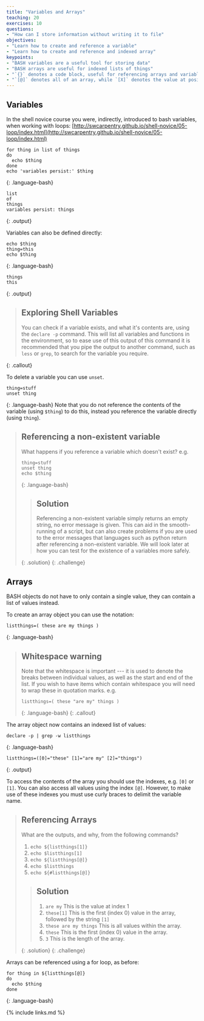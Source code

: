 ```yaml
---
title: "Variables and Arrays"
teaching: 20
exercises: 10
questions:
- "How can I store information without writing it to file"
objectives:
- "Learn how to create and reference a variable"
- "Learn how to create and reference and indexed array"
keypoints:
- "BASH variables are a useful tool for storing data"
- "BASH arrays are useful for indexed lists of things"
- "`{}` denotes a code block, useful for referencing arrays and variables"
- "`[@]` denotes all of an array, while `[X]` denotes the value at position `X`"
---
```


## Variables

In the shell novice course you were, indirectly, introduced to bash variables, when working
with loops: [http://swcarpentry.github.io/shell-novice/05-loop/index.html](http://swcarpentry.github.io/shell-novice/05-loop/index.html)

~~~
for thing in list of things
do
  echo $thing
done
echo 'variables persist:' $thing
~~~
{: .language-bash}

~~~
list
of
things
variables persist: things
~~~
{: .output}

Variables can also be defined directly:
~~~
echo $thing
thing=this
echo $thing
~~~
{: .language-bash}
~~~
things
this
~~~
{: .output}

> ## Exploring Shell Variables
>
> You can check if a variable exists, and what it's contents are, using the `declare -p`
> command. This will list all variables and functions in the environment, so to ease use
> of this output of this command it is recommended that you pipe the output to another
> command, such as `less` or `grep`, to search for the variable you require.
>
{: .callout}

To delete a variable you can use `unset`.
~~~
thing=stuff
unset thing
~~~
{: .language-bash}
Note that you do not reference the contents of the variable (using `$thing`) to do this,
instead you reference the variable directly (using `thing`).

> ## Referencing a non-existent variable
>
> What happens if you reference a variable which doesn't exist?
> e.g.
> ~~~
> thing=stuff
> unset thing
> echo $thing
> ~~~
> {: .language-bash}
>
> > ## Solution
> >
> > Referencing a non-existent variable simply returns an empty string, no error message
> > is given. This can aid in the smooth-running of a script, but can also create problems
> > if you are used to the error messages that languages such as python return after
> > referencing a non-existent variable. We will look later at how you can test for the
> > existence of a variables more safely.
> >
> {: .solution}
{: .challenge}

## Arrays

BASH objects do not have to only contain a single value, they can contain a list of
values instead.

To create an array object you can use the notation:
~~~
listthings=( these are my things )
~~~
{: .language-bash}
> ## Whitespace warning
>
> Note that the whitespace is important --- it is used to denote the breaks between
> individual values, as well as the start and end of the list. If you wish to have items
> which contain whitespace you will need to wrap these in quotation marks. e.g.
> ~~~
> listthings=( these "are my" things )
> ~~~
> {: .language-bash}
{: .callout}

The array object now contains an indexed list of values:
~~~
declare -p | grep -w listthings
~~~
{: .language-bash}
~~~
listthings=([0]="these" [1]="are my" [2]="things")
~~~
{: .output}

To access the contents of the array you should use the indexes, e.g. `[0]` or `[1]`. You
can also access all values using the index `[@]`. However, to make use of these indexes you
must use curly braces to delimit the variable name.
> ## Referencing Arrays
>
> What are the outputs, and why, from the following commands?
> 1. `echo ${listthings[1]}`
> 2. `echo $listthings[1]`
> 3. `echo ${listthings[@]}`
> 4. `echo $listthings`
> 5. `echo ${#listthings[@]}`
>
> > ## Solution
> >
> > 1. `are my`  This is the value at index 1
> > 2. `these[1]` This is the first (index 0) value in the array, followed by the string `[1]`
> > 3. `these are my things` This is all values within the array.
> > 4. `these` This is the first (index 0) value in the array.
> > 5. `3` This is the length of the array.
> >
> >
> {: .solution}
{: .challenge}



Arrays can be referenced using a for loop, as before:
~~~
for thing in ${listthings[@]}
do
  echo $thing
done
~~~
{: .language-bash}







{% include links.md %}

